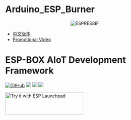 # Arduino_ESP_Burner

<p align="center">
    <img src="docs/_static/banner2.jpg" width="auto" height="auto" alt="ESPRESSIF">
</p>

* [中文版本](README_cn.md)
* [Promotional Video](https://www.youtube.com/watch?v=KGVOi1Mrjb0)
# ESP-BOX AIoT Development Framework

<p align="left">
    <a href="https://github.com/espressif/esp-box/blob/master/LICENSE" alt="Build examples">
        <img alt="GitHub" src="https://img.shields.io/github/license/espressif/esp-box"></a>
    <a href="https://github.com/espressif/esp-box/actions/workflows/build-examples-gh-pages-on-push.yml" alt="Build examples">
        <img src="https://github.com/espressif/esp-box/actions/workflows/build-examples-gh-pages-on-push.yml/badge.svg" /></a>
    <a href="https://github.com/espressif/esp-box/graphs/contributors" alt="Contributors">
        <img src="https://img.shields.io/github/contributors/espressif/esp-box" /></a>
    <a href="https://github.com/espressif/esp-box/releases" alt="GitHub all releases">
        <img src="https://img.shields.io/github/downloads/espressif/esp-box/total" /></a>
</p>

<a href="https://espressif.github.io/esp-launchpad/?flashConfigURL=https://espressif.github.io/esp-box/launchpad.toml">
    <img alt="Try it with ESP Launchpad" src="https://espressif.github.io/esp-launchpad/assets/try_with_launchpad.png" width="250" height="70">
</a>
